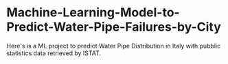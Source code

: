 # Machine-Learning-Model-to-Predict-Water-Pipe-Failures-by-City
Here's is a ML project to predict Water Pipe Distribution in Italy with pubblic statistics data retrieved by ISTAT.
